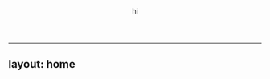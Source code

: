 <header><div class="container" style="display:block; width:100%;">hi</div></header>

---
layout: home
---
